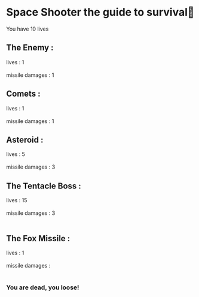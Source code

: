 ﻿# Space Shooter the guide to survival👾

You have 10 lives

## The Enemy :
lives : 1
<br/><br/>
missile damages : 1

## Comets :
lives : 1
<br/><br/>
missile damages : 1

## Asteroid :
lives : 5
<br/><br/>
missile damages : 3
 
## The Tentacle Boss :
lives : 15
<br/><br/>
missile damages : 3
<br/><br/>

## The Fox Missile :
lives : 1
<br/><br/>
missile damages : 
<br/><br/>


### You are dead, you loose!
